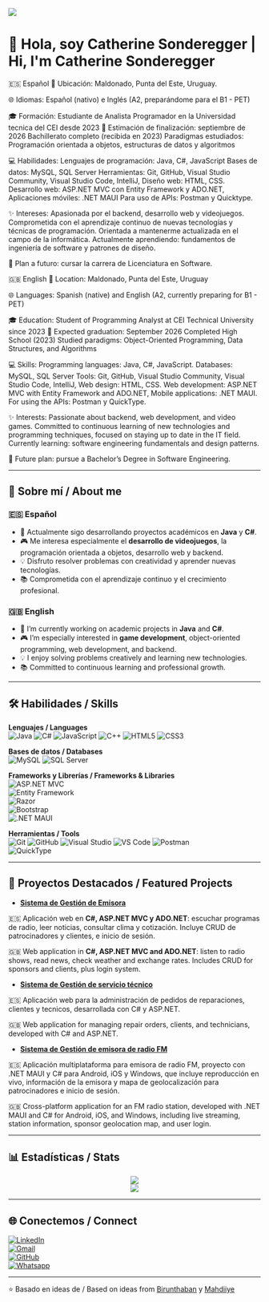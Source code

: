 ![](https://komarev.com/ghpvc/?username=CathGirL1&color=blue)

# 👋 Hola, soy Catherine Sonderegger | Hi, I'm Catherine Sonderegger  

🇪🇸 Español
📍 Ubicación: Maldonado, Punta del Este, Uruguay. 

🌐 Idiomas: Español (nativo) e Inglés (A2, preparándome para el B1 - PET)

🎓 Formación: Estudiante de Analista Programador en la Universidad tecnica del CEI desde 2023
📅 Estimación de finalización: septiembre de 2026
Bachillerato completo (recibida en 2023)
Paradigmas estudiados: Programación orientada a objetos, estructuras de datos y algoritmos

💻 Habilidades: Lenguajes de programación: Java, C#, JavaScript
Bases de datos: MySQL, SQL Server Herramientas: Git, GitHub, Visual Studio Community, Visual Studio Code, IntelliJ, Diseño web: HTML, CSS.
Desarrollo web: ASP.NET MVC con Entity Framework y ADO.NET, Aplicaciones móviles: .NET MAUI
Para uso de APIs: Postman y Quicktype.

✨ Intereses: Apasionada por el backend, desarrollo web y videojuegos. Comprometida con el aprendizaje continuo de nuevas tecnologías y técnicas de programación. Orientada a mantenerme actualizada en el campo de la informática.
Actualmente aprendiendo: fundamentos de ingeniería de software y patrones de diseño.

🚀 Plan a futuro: cursar la carrera de Licenciatura en Software.

🇬🇧 English
📍 Location: Maldonado, Punta del Este, Uruguay

🌐 Languages: Spanish (native) and English (A2, currently preparing for B1 - PET)

🎓 Education: Student of Programming Analyst at CEI Technical University since 2023
📅 Expected graduation: September 2026
Completed High School (2023)
Studied paradigms: Object-Oriented Programming, Data Structures, and Algorithms

💻 Skills: Programming languages: Java, C#, JavaScript. Databases: MySQL, SQL Server
Tools: Git, GitHub, Visual Studio Community, Visual Studio Code, IntelliJ, Web design: HTML, CSS. Web development: ASP.NET MVC with Entity Framework and ADO.NET, Mobile applications: .NET MAUI.
For using the APIs: Postman y QuickType. 

✨ Interests: Passionate about backend, web development, and video games. Committed to continuous learning of new technologies and programming techniques, focused on staying up to date in the IT field.
Currently learning: software engineering fundamentals and design patterns.

🚀 Future plan: pursue a Bachelor’s Degree in Software Engineering.

---

## 🔹 Sobre mí / About me  

### 🇪🇸 Español  
- 🌱 Actualmente sigo desarrollando proyectos académicos en **Java** y **C#**.  
- 🎮 Me interesa especialmente el **desarrollo de videojuegos**, la programación orientada a objetos, desarrollo web y backend.  
- 💡 Disfruto resolver problemas con creatividad y aprender nuevas tecnologías.  
- 📚 Comprometida con el aprendizaje continuo y el crecimiento profesional.  

### 🇬🇧 English  
- 🌱 I’m currently working on academic projects in **Java** and **C#**.  
- 🎮 I’m especially interested in **game development**, object-oriented programming, web development, and backend.  
- 💡 I enjoy solving problems creatively and learning new technologies.  
- 📚 Committed to continuous learning and professional growth.  

---

## 🛠️ Habilidades / Skills  

**Lenguajes / Languages**  
![Java](https://img.shields.io/badge/Java-ED8B00?style=for-the-badge&logo=java&logoColor=white)
![C#](https://img.shields.io/badge/C%23-239120?style=for-the-badge&logo=c-sharp&logoColor=white)
![JavaScript](https://img.shields.io/badge/JavaScript-F7DF1E?style=for-the-badge&logo=javascript&logoColor=black)
![C++](https://img.shields.io/badge/C++-00599C?style=for-the-badge&logo=c%2b%2b&logoColor=white)
![HTML5](https://img.shields.io/badge/HTML5-E34F26?style=for-the-badge&logo=html5&logoColor=white)
![CSS3](https://img.shields.io/badge/CSS3-1572B6?style=for-the-badge&logo=css3&logoColor=white)

**Bases de datos / Databases**  
![MySQL](https://img.shields.io/badge/MySQL-00000F?style=for-the-badge&logo=mysql&logoColor=white)
![SQL Server](https://img.shields.io/badge/SQL%20Server-CC2927?style=for-the-badge&logo=microsoftsqlserver&logoColor=white)

**Frameworks y Librerías / Frameworks & Libraries**  
![ASP.NET MVC](https://img.shields.io/badge/ASP.NET%20MVC-5C2D91?style=for-the-badge&logo=.net&logoColor=white)  
![Entity Framework](https://img.shields.io/badge/Entity%20Framework-512BD4?style=for-the-badge&logo=.net&logoColor=white)  
![Razor](https://img.shields.io/badge/Razor-5C2D91?style=for-the-badge&logo=.net&logoColor=white)  
![Bootstrap](https://img.shields.io/badge/Bootstrap-7952B3?style=for-the-badge&logo=bootstrap&logoColor=white)  
![.NET MAUI](https://img.shields.io/badge/.NET%20MAUI-512BD4?style=for-the-badge&logo=.net&logoColor=white)

**Herramientas / Tools**  
![Git](https://img.shields.io/badge/Git-F05032?style=for-the-badge&logo=git&logoColor=white)
![GitHub](https://img.shields.io/badge/GitHub-181717?style=for-the-badge&logo=github&logoColor=white)
![Visual Studio](https://img.shields.io/badge/Visual%20Studio-5C2D91?style=for-the-badge&logo=visualstudio&logoColor=white)
![VS Code](https://img.shields.io/badge/VS%20Code-0078D4?style=for-the-badge&logo=visualstudiocode&logoColor=white)
![Postman](https://img.shields.io/badge/Postman-FF6C37?style=for-the-badge&logo=postman&logoColor=white)  
![QuickType](https://img.shields.io/badge/QuickType-009688?style=for-the-badge&logo=graphql&logoColor=white)

---

## 📂 Proyectos Destacados / Featured Projects  

  - **[Sistema de Gestión de Emisora](https://github.com/CathGirL1/Repositorio-Emisora)**
  
  🇪🇸 Aplicación web en **C#, ASP.NET MVC y ADO.NET**: escuchar programas de radio, leer noticias, consultar clima y cotización. Incluye CRUD de patrocinadores y clientes, e inicio de sesión.

  🇬🇧 Web application in **C#, ASP.NET MVC and ADO.NET**: listen to radio shows, read news, check weather and exchange rates. Includes CRUD for sponsors and clients, plus login system.

  - **[Sistema de Gestión de servicio técnico](https://github.com/CathGirL1/Sistema-Servicio-Tecnico)**
    
  🇪🇸 Aplicación web para la administración de pedidos de reparaciones, clientes y tecnicos, desarrollada con C# y ASP.NET.
  
  🇬🇧 Web application for managing repair orders, clients, and technicians, developed with C# and ASP.NET.

  - **[Sistema de Gestión de emisora de radio FM](https://github.com/CathGirL1/Emisora-Radio-FM)**
    
  🇪🇸 Aplicación multiplataforma para emisora de radio FM, proyecto con .NET MAUI y C# para Android, iOS y Windows, que incluye reproducción en vivo, información de la emisora y mapa de geolocalización para patrocinadores e inicio de sesión.
  
  🇬🇧 Cross-platform application for an FM radio station, developed with .NET MAUI and C# for Android, iOS, and Windows, including live streaming, station information, sponsor geolocation map, and user login.
   
---

## 📊 Estadísticas / Stats  

<div align="center">

![](https://github-readme-stats.vercel.app/api?username=CathGirL1&theme=dracula&hide_border=false&include_all_commits=true&count_private=true)<br/>
![](https://github-readme-streak-stats.herokuapp.com/?user=CathGirL1&theme=dracula&hide_border=false)<br/>

</div>

---

## 🌐 Conectemos / Connect  

[![LinkedIn](https://img.shields.io/badge/LinkedIn-0077B5?style=for-the-badge&logo=linkedin&logoColor=white)](https://www.linkedin.com/in/TuPerfilLinkedIn)  
[![Gmail](https://img.shields.io/badge/Email-D14836?style=for-the-badge&logo=gmail&logoColor=white)](mailto:catherinesonderegger446@gmail.com)  
[![GitHub](https://img.shields.io/badge/GitHub-181717?style=for-the-badge&logo=github&logoColor=white)](https://github.com/CathGirL1)  
[![Whatsapp](https://img.shields.io/badge/WhatsApp-25D366?style=for-the-badge&logo=whatsapp&logoColor=white)](https://wa.me/598949650)  

---
⭐️ Basado en ideas de / Based on ideas from [Birunthaban](https://github.com/Birunthaban) y [Mahdiiye](https://github.com/Mahdiiye)  

